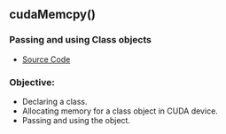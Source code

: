 ## cudaMemcpy()

### Passing and using Class objects

- [Source Code](https://github.com/alpha74/CUDA_basics/blob/master/4_passing_Class_objects/passing_and_using_class_objects.cu)

### Objective:

- Declaring a class.
- Allocating memory for a class object in CUDA device.
- Passing and using the object.

